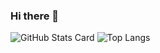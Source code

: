 ### Hi there 👋

![GitHub Stats Card](https://github-readme-stats.vercel.app/api?username=yamatsum&show_icons=true&count_private=true&hide_title=true&hide=issues&line_height=24)
![Top Langs](https://github-readme-stats.vercel.app/api/top-langs/?username=yamatsum&layout=compact&hide_title=true&langs_count=6)

<!--
**yamatsum/yamatsum** is a ✨ _special_ ✨ repository because its `README.md` (this file) appears on your GitHub profile.

Here are some ideas to get you started:

- 🔭 I’m currently working on ...
- 🌱 I’m currently learning ...
- 👯 I’m looking to collaborate on ...
- 🤔 I’m looking for help with ...
- 💬 Ask me about ...
- 📫 How to reach me: ...
- 😄 Pronouns: ...
- ⚡ Fun fact: ...
-->
